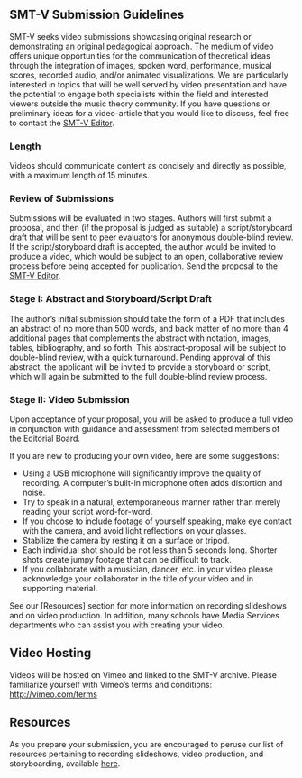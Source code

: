 ## SMT-V Submission Guidelines

SMT-V seeks video submissions showcasing original research or demonstrating an original pedagogical approach. The medium of video offers unique opportunities for the communication of theoretical ideas through the integration of images, spoken word, performance, musical scores, recorded audio, and/or animated visualizations. We are particularly interested in topics that will be well served by video presentation and have the potential to engage both specialists within the field and interested viewers outside the music theory community. If you have questions or preliminary ideas for a video-article that you would like to discuss, feel free to contact the [SMT-V Editor](mailto:SMT-V-editor@societymusictheory.org).

### Length 
Videos should communicate content as concisely and directly as possible, with a maximum length of 15 minutes.

### Review of Submissions
Submissions will be evaluated in two stages. Authors will first submit a proposal, and then (if the proposal is judged as suitable) a script/storyboard draft that will be sent to peer evaluators for anonymous double-blind review. If the script/storyboard draft is accepted, the author would be invited to produce a video, which would be subject to an open, collaborative review process before being accepted for publication. Send the proposal to the [SMT-V Editor](mailto:SMT-V-editor@societymusictheory.org).

### Stage I: Abstract and Storyboard/Script Draft
The author’s initial submission should take the form of a PDF that includes an abstract of no more than 500 words, and back matter of no more than 4 additional pages that complements the abstract with notation, images, tables, bibliography, and so forth. This abstract-proposal will be subject to double-blind review, with a quick turnaround. Pending approval of this abstract, the applicant will be invited to provide a storyboard or script, which will again be submitted to the full double-blind review process.

### Stage II: Video Submission
Upon acceptance of your proposal, you will be asked to produce a full video in conjunction with guidance and assessment from selected members of the Editorial Board.

If you are new to producing your own video, here are some suggestions:

- Using a USB microphone will significantly improve the quality of recording. A computer’s built-in microphone often adds distortion and noise.
- Try to speak in a natural, extemporaneous manner rather than merely reading your script word-for-word.
- If you choose to include footage of yourself speaking, make eye contact with the camera, and avoid light reflections on your glasses.
- Stabilize the camera by resting it on a surface or tripod.
- Each individual shot should be not less than 5 seconds long. Shorter shots create jumpy footage that can be difficult to track.
- If you collaborate with a musician, dancer, etc. in your video please acknowledge your collaborator in the title of your video and in supporting material.

See our [Resources] section for more information on recording slideshows and on video production. In addition, many schools have Media Services departments who can assist you with creating your video.

## Video Hosting
Videos will be hosted on Vimeo and linked to the SMT-V archive. Please familiarize yourself with Vimeo’s terms and conditions: http://vimeo.com/terms

## Resources
As you prepare your submission, you are encouraged to peruse our list of resources pertaining to recording slideshows, video production, and storyboarding, available [here](Resources).
